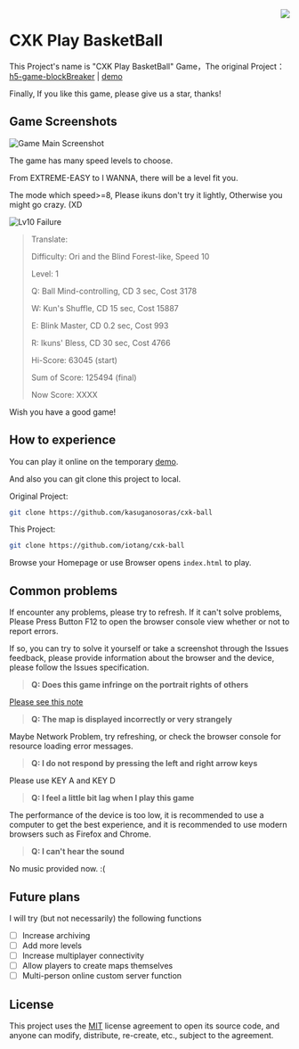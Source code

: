 <img src="https://i.imgur.com/aoB8Er1.png" align=right />

# CXK Play BasketBall

This Project's name is "CXK Play BasketBall" Game，The original Project：[h5-game-blockBreaker](https://github.com/yangyunhe369/h5-game-blockBreaker) | [demo](https://sycstudio.com/cxk-ball/)

Finally, If you like this game, please give us a star, thanks!

## Game Screenshots

![Game Main Screenshot](https://s2.ax1x.com/2019/06/09/VrCgQx.png)

The game has many speed levels to choose.

From EXTREME-EASY to I WANNA, there will be a level fit you.

The mode which speed>=8, Please ikuns don't try it lightly, Otherwise you might go crazy. (XD

![Lv10 Failure](https://s2.ax1x.com/2019/06/09/VrCfeO.gif)

> Translate:
>
> Difficulty: Ori and the Blind Forest-like, Speed 10
>
> Level: 1
>
> Q: Ball Mind-controlling, CD 3 sec, Cost 3178
>
> W: Kun's Shuffle, CD 15 sec, Cost 15887
>
> E: Blink Master, CD 0.2 sec, Cost 993
>
> R: Ikuns' Bless, CD 30 sec, Cost 4766
>
> Hi-Score: 63045 (start)
>
> Sum of Score: 125494 (final)
>
> Now Score: XXXX

Wish you have a good game!

## How to experience

You can play it online on the temporary [demo](https://sycstudio.com/cxk-ball/).

And also you can git clone this project to local.

Original Project:

```bash
git clone https://github.com/kasuganosoras/cxk-ball
```

This Project:

```bash
git clone https://github.com/iotang/cxk-ball
```

Browse your Homepage or use Browser opens `index.html` to play.

## Common problems

If encounter any problems, please try to refresh. If it can't solve problems, Please Press Button F12 to open the browser console view whether or not to report errors.

If so, you can try to solve it yourself or take a screenshot through the Issues feedback, please provide information about the browser and the device, please follow the Issues specification.

> **Q: Does this game infringe on the portrait rights of others**

[Please see this note](about.md)

> **Q: The map is displayed incorrectly or very strangely**

Maybe Network Problem, try refreshing, or check the browser console for resource loading error messages.

> **Q: I do not respond by pressing the left and right arrow keys**

Please use KEY A and KEY D

> **Q: I feel a little bit lag when I play this game**

The performance of the device is too low, it is recommended to use a computer to get the best experience, and it is recommended to use modern browsers such as Firefox and Chrome.

> **Q: I can't hear the sound**

No music provided now. :(

## Future plans

I will try (but not necessarily) the following functions

- [ ] Increase archiving
- [ ] Add more levels
- [ ] Increase multiplayer connectivity
- [ ] Allow players to create maps themselves
- [ ] Multi-person online custom server function

## License

This project uses the [MIT](LICENSE) license agreement to open its source code, and anyone can modify, distribute, re-create, etc., subject to the agreement.
